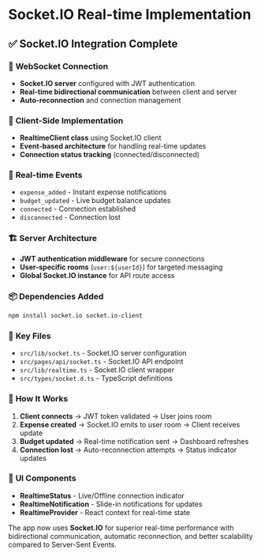 # Socket.IO Real-time Implementation

## ✅ **Socket.IO Integration Complete**

### 🔄 **WebSocket Connection**
- **Socket.IO server** configured with JWT authentication
- **Real-time bidirectional communication** between client and server
- **Auto-reconnection** and connection management

### 📡 **Client-Side Implementation**
- **RealtimeClient class** using Socket.IO client
- **Event-based architecture** for handling real-time updates
- **Connection status tracking** (connected/disconnected)

### 🎯 **Real-time Events**
- `expense_added` - Instant expense notifications
- `budget_updated` - Live budget balance updates
- `connected` - Connection established
- `disconnected` - Connection lost

### 🏗 **Server Architecture**
- **JWT authentication middleware** for secure connections
- **User-specific rooms** (`user:${userId}`) for targeted messaging
- **Global Socket.IO instance** for API route access

### 📦 **Dependencies Added**
```bash
npm install socket.io socket.io-client
```

### 🔧 **Key Files**
- `src/lib/socket.ts` - Socket.IO server configuration
- `src/pages/api/socket.ts` - Socket.IO API endpoint
- `src/lib/realtime.ts` - Socket.IO client wrapper
- `src/types/socket.d.ts` - TypeScript definitions

### 🚀 **How It Works**
1. **Client connects** → JWT token validated → User joins room
2. **Expense created** → Socket.IO emits to user room → Client receives update
3. **Budget updated** → Real-time notification sent → Dashboard refreshes
4. **Connection lost** → Auto-reconnection attempts → Status indicator updates

### 🎨 **UI Components**
- **RealtimeStatus** - Live/Offline connection indicator
- **RealtimeNotification** - Slide-in notifications for updates
- **RealtimeProvider** - React context for real-time state

The app now uses **Socket.IO** for superior real-time performance with bidirectional communication, automatic reconnection, and better scalability compared to Server-Sent Events.
